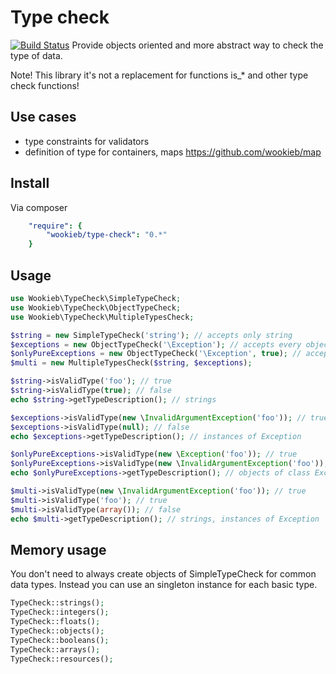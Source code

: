 # Type check

[![Build Status](https://travis-ci.org/wookieb/type-check.png?branch=master)](https://travis-ci.org/wookieb/type-check)
Provide objects oriented and more abstract way to check the type of data.

Note! This library it's not a replacement for functions is_* and other type check functions!

## Use cases
 * type constraints for validators
 * definition of type for containers, maps https://github.com/wookieb/map

## Install
Via composer
```yaml
    "require": {
        "wookieb/type-check": "0.*"
    }
```

## Usage

```php
use Wookieb\TypeCheck\SimpleTypeCheck;
use Wookieb\TypeCheck\ObjectTypeCheck;
use Wookieb\TypeCheck\MultipleTypesCheck;

$string = new SimpleTypeCheck('string'); // accepts only string
$exceptions = new ObjectTypeCheck('\Exception'); // accepts every object that is instance of \Exception
$onlyPureExceptions = new ObjectTypeCheck('\Exception', true); // accepts only \Exception objects (not children)
$multi = new MultipleTypesCheck($string, $exceptions);

$string->isValidType('foo'); // true
$string->isValidType(true); // false
echo $string->getTypeDescription(); // strings

$exceptions->isValidType(new \InvalidArgumentException('foo')); // true
$exceptions->isValidType(null); // false
echo $exceptions->getTypeDescription(); // instances of Exception

$onlyPureExceptions->isValidType(new \Exception('foo')); // true
$onlyPureExceptions->isValidType(new \InvalidArgumentException('foo')); // false
echo $onlyPureExceptions->getTypeDescription(); // objects of class Exception

$multi->isValidType(new \InvalidArgumentException('foo')); // true
$multi->isValidType('foo'); // true
$multi->isValidType(array()); // false
echo $multi->getTypeDescription(); // strings, instances of Exception
```

## Memory usage

You don't need to always create objects of SimpleTypeCheck for common data types.
Instead you can use an singleton instance for each basic type.

```php
TypeCheck::strings();
TypeCheck::integers();
TypeCheck::floats();
TypeCheck::objects();
TypeCheck::booleans();
TypeCheck::arrays();
TypeCheck::resources();
```
